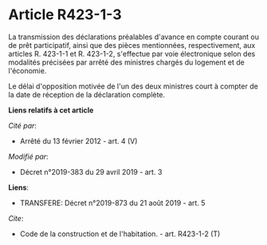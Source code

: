# Article R423-1-3

La transmission des déclarations préalables d'avance en compte courant ou de prêt participatif, ainsi que des pièces
mentionnées, respectivement, aux articles R. 423-1-1 et R. 423-1-2, s'effectue par voie électronique selon des modalités
précisées par arrêté des ministres chargés du logement et de l'économie. 

Le délai d'opposition motivée de l'un des deux ministres court à compter de la date de réception de la déclaration complète.

**Liens relatifs à cet article**

_Cité par_:

  - Arrêté du 13 février 2012 - art. 4 (V)

_Modifié par_:

  - Décret n°2019-383 du 29 avril 2019 - art. 3

**Liens**:

  - TRANSFERE: Décret n°2019-873 du 21 août 2019 - art. 5

_Cite_:

  - Code de la construction et de l'habitation. - art. R423-1-2 (T)
